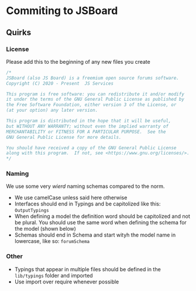 # Commiting to JSBoard

## Quirks

### License

Please add this to the beginning of any new files you create

```js
/*
JSBoard (also JS Board) is a freemium open source forums software.
Copyright (C) 2020 - Present  JS Services

This program is free software: you can redistribute it and/or modify
it under the terms of the GNU General Public License as published by
the Free Software Foundation, either version 3 of the License, or
(at your option) any later version.

This program is distributed in the hope that it will be useful,
but WITHOUT ANY WARRANTY; without even the implied warranty of
MERCHANTABILITY or FITNESS FOR A PARTICULAR PURPOSE.  See the
GNU General Public License for more details.

You should have received a copy of the GNU General Public License
along with this program.  If not, see <https://www.gnu.org/licenses/>.
*/
```

### Naming

We use some very _wierd_ naming schemas compared to the norm.

- We use camelCase unless said here otherwise
- Interfaces should end in Typings and be capitolized like this: `OutputTypings`
- When defining a model the definition word should be capitolized and not be plural. You should use the same word when defining the schema for the model (shown below)
- Schemas should end in Schema and start wityh the model name in lowercase, like so: `forumSchema`

### Other

- Typings that appear in multiple files should be defined in the `lib/typings` folder and imported
- Use import over require whenever possible
